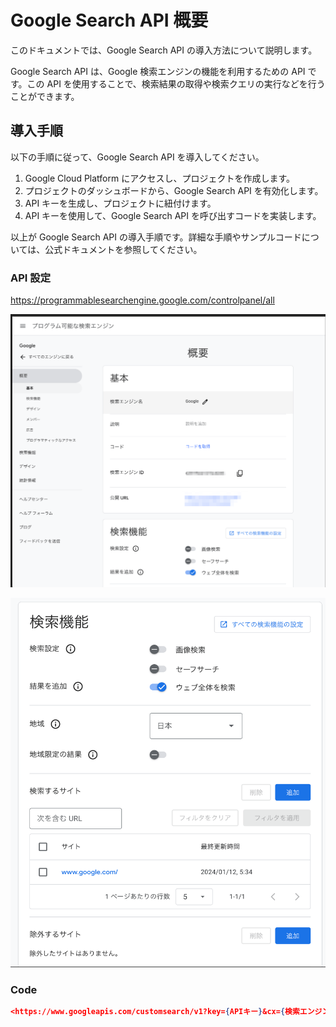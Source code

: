 # Google Search API 概要

このドキュメントでは、Google Search API の導入方法について説明します。

Google Search API は、Google 検索エンジンの機能を利用するための API です。この API を使用することで、検索結果の取得や検索クエリの実行などを行うことができます。

## 導入手順

以下の手順に従って、Google Search API を導入してください。

1. Google Cloud Platform にアクセスし、プロジェクトを作成します。
2. プロジェクトのダッシュボードから、Google Search API を有効化します。
3. API キーを生成し、プロジェクトに紐付けます。
4. API キーを使用して、Google Search API を呼び出すコードを実装します。

以上が Google Search API の導入手順です。詳細な手順やサンプルコードについては、公式ドキュメントを参照してください。

### API 設定

<https://programmablesearchengine.google.com/controlpanel/all>

![Alt text](96972.png)

![Alt text](33560.png)

### Code

```json
<https://www.googleapis.com/customsearch/v1?key={APIキー}&cx={検索エンジンID}&q={任意の検索クエリ}>
```
